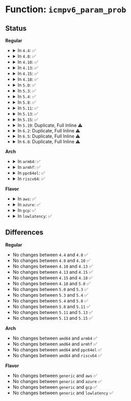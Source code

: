 # Function: <code>icmpv6_param_prob</code>

## Status
<b>Regular</b>
<ul>
<li>
<details>
<summary>In <code>4.4</code>: ✅</summary>

```c
void icmpv6_param_prob(struct sk_buff *skb, u8 code, int pos);
```

**Collision:** Unique Global

**Inline:** No

**Transformation:** False

**Instances:**

```
In net/ipv6/icmp.c (ffffffff817e83d0)
Location: net/ipv6/icmp.c:547
Inline: False
Direct callers:
  - net/ipv6/reassembly.c:ipv6_frag_rcv
  - net/ipv6/reassembly.c:ipv6_frag_rcv
  - net/ipv6/exthdrs.c:ip6_parse_tlv
  - net/ipv6/exthdrs.c:ipv6_hop_jumbo
  - net/ipv6/exthdrs.c:ipv6_hop_jumbo
  - net/ipv6/exthdrs.c:ipv6_rthdr_rcv
```
**Symbols:**

```
ffffffff817e83d0-ffffffff817e83fa: icmpv6_param_prob (STB_GLOBAL)
```
</details>
</li>
<li>
<details>
<summary>In <code>4.8</code>: ✅</summary>

```c
void icmpv6_param_prob(struct sk_buff *skb, u8 code, int pos);
```

**Collision:** Unique Global

**Inline:** No

**Transformation:** False

**Instances:**

```
In net/ipv6/icmp.c (ffffffff81856b70)
Location: net/ipv6/icmp.c:555
Inline: False
Direct callers:
  - net/ipv6/reassembly.c:ipv6_frag_rcv
  - net/ipv6/reassembly.c:ipv6_frag_rcv
  - net/ipv6/exthdrs.c:ipv6_hop_jumbo
  - net/ipv6/exthdrs.c:ipv6_hop_jumbo
  - net/ipv6/exthdrs.c:ipv6_rthdr_rcv
  - net/ipv6/exthdrs.c:ip6_parse_tlv
```
**Symbols:**

```
ffffffff81856b70-ffffffff81856b9d: icmpv6_param_prob (STB_GLOBAL)
```
</details>
</li>
<li>
<details>
<summary>In <code>4.10</code>: ✅</summary>

```c
void icmpv6_param_prob(struct sk_buff *skb, u8 code, int pos);
```

**Collision:** Unique Global

**Inline:** No

**Transformation:** False

**Instances:**

```
In net/ipv6/icmp.c (ffffffff81888970)
Location: net/ipv6/icmp.c:559
Inline: False
Direct callers:
  - net/ipv6/reassembly.c:ipv6_frag_rcv
  - net/ipv6/reassembly.c:ipv6_frag_rcv
  - net/ipv6/exthdrs.c:ipv6_hop_jumbo
  - net/ipv6/exthdrs.c:ipv6_hop_jumbo
  - net/ipv6/exthdrs.c:ipv6_rthdr_rcv
  - net/ipv6/exthdrs.c:ipv6_rthdr_rcv
  - net/ipv6/exthdrs.c:ip6_parse_tlv
```
**Symbols:**

```
ffffffff81888970-ffffffff8188899d: icmpv6_param_prob (STB_GLOBAL)
```
</details>
</li>
<li>
<details>
<summary>In <code>4.13</code>: ✅</summary>

```c
void icmpv6_param_prob(struct sk_buff *skb, u8 code, int pos);
```

**Collision:** Unique Global

**Inline:** No

**Transformation:** False

**Instances:**

```
In net/ipv6/icmp.c (ffffffff818af010)
Location: net/ipv6/icmp.c:582
Inline: False
Direct callers:
  - net/ipv6/reassembly.c:ipv6_frag_rcv
  - net/ipv6/reassembly.c:ipv6_frag_rcv
  - net/ipv6/reassembly.c:ipv6_frag_rcv
  - net/ipv6/exthdrs.c:ipv6_hop_jumbo
  - net/ipv6/exthdrs.c:ipv6_hop_jumbo
  - net/ipv6/exthdrs.c:ipv6_rthdr_rcv
  - net/ipv6/exthdrs.c:ip6_parse_tlv
```
**Symbols:**

```
ffffffff818af010-ffffffff818af03d: icmpv6_param_prob (STB_GLOBAL)
```
</details>
</li>
<li>
<details>
<summary>In <code>4.15</code>: ✅</summary>

```c
void icmpv6_param_prob(struct sk_buff *skb, u8 code, int pos);
```

**Collision:** Unique Global

**Inline:** No

**Transformation:** False

**Instances:**

```
In net/ipv6/icmp.c (ffffffff81931d10)
Location: net/ipv6/icmp.c:596
Inline: False
Direct callers:
  - net/ipv6/reassembly.c:ipv6_frag_rcv
  - net/ipv6/reassembly.c:ipv6_frag_rcv
  - net/ipv6/reassembly.c:ipv6_frag_rcv
  - net/ipv6/exthdrs.c:ipv6_hop_jumbo
  - net/ipv6/exthdrs.c:ipv6_hop_jumbo
  - net/ipv6/exthdrs.c:ipv6_rthdr_rcv
  - net/ipv6/exthdrs.c:ip6_parse_tlv
```
**Symbols:**

```
ffffffff81931d10-ffffffff81931d3d: icmpv6_param_prob (STB_GLOBAL)
```
</details>
</li>
<li>
<details>
<summary>In <code>4.18</code>: ✅</summary>

```c
void icmpv6_param_prob(struct sk_buff *skb, u8 code, int pos);
```

**Collision:** Unique Global

**Inline:** No

**Transformation:** False

**Instances:**

```
In net/ipv6/icmp.c (ffffffff8198a7f0)
Location: net/ipv6/icmp.c:597
Inline: False
Direct callers:
  - net/ipv6/reassembly.c:ipv6_frag_rcv
  - net/ipv6/reassembly.c:ipv6_frag_rcv
  - net/ipv6/exthdrs.c:ipv6_hop_jumbo
  - net/ipv6/exthdrs.c:ipv6_hop_jumbo
  - net/ipv6/exthdrs.c:ipv6_rthdr_rcv
  - net/ipv6/exthdrs.c:ip6_parse_tlv
```
**Symbols:**

```
ffffffff8198a7f0-ffffffff8198a81d: icmpv6_param_prob (STB_GLOBAL)
```
</details>
</li>
<li>
<details>
<summary>In <code>5.0</code>: ✅</summary>

```c
void icmpv6_param_prob(struct sk_buff *skb, u8 code, int pos);
```

**Collision:** Unique Global

**Inline:** No

**Transformation:** False

**Instances:**

```
In net/ipv6/icmp.c (ffffffff819c10c0)
Location: net/ipv6/icmp.c:600
Inline: False
Direct callers:
  - net/ipv6/reassembly.c:ipv6_frag_rcv
  - net/ipv6/reassembly.c:ipv6_frag_rcv
  - net/ipv6/exthdrs.c:ipv6_hop_jumbo
  - net/ipv6/exthdrs.c:ipv6_hop_jumbo
  - net/ipv6/exthdrs.c:ipv6_rthdr_rcv
  - net/ipv6/exthdrs.c:ip6_parse_tlv
```
**Symbols:**

```
ffffffff819c10c0-ffffffff819c10ed: icmpv6_param_prob (STB_GLOBAL)
```
</details>
</li>
<li>
<details>
<summary>In <code>5.3</code>: ✅</summary>

```c
void icmpv6_param_prob(struct sk_buff *skb, u8 code, int pos);
```

**Collision:** Unique Global

**Inline:** No

**Transformation:** False

**Instances:**

```
In net/ipv6/icmp.c (ffffffff81a2fe70)
Location: net/ipv6/icmp.c:600
Inline: False
Direct callers:
  - net/ipv6/reassembly.c:ipv6_frag_rcv
  - net/ipv6/reassembly.c:ipv6_frag_rcv
  - net/ipv6/exthdrs.c:ipv6_hop_jumbo
  - net/ipv6/exthdrs.c:ipv6_hop_jumbo
  - net/ipv6/exthdrs.c:ipv6_rthdr_rcv
  - net/ipv6/exthdrs.c:ipv6_srh_rcv
  - net/ipv6/exthdrs.c:ip6_parse_tlv
```
**Symbols:**

```
ffffffff81a2fe70-ffffffff81a2fe9d: icmpv6_param_prob (STB_GLOBAL)
```
</details>
</li>
<li>
<details>
<summary>In <code>5.4</code>: ✅</summary>

```c
void icmpv6_param_prob(struct sk_buff *skb, u8 code, int pos);
```

**Collision:** Unique Global

**Inline:** No

**Transformation:** False

**Instances:**

```
In net/ipv6/icmp.c (ffffffff81a669c0)
Location: net/ipv6/icmp.c:600
Inline: False
Direct callers:
  - net/ipv6/reassembly.c:ipv6_frag_rcv
  - net/ipv6/reassembly.c:ipv6_frag_rcv
  - net/ipv6/exthdrs.c:ipv6_hop_jumbo
  - net/ipv6/exthdrs.c:ipv6_hop_jumbo
  - net/ipv6/exthdrs.c:ipv6_rthdr_rcv
  - net/ipv6/exthdrs.c:ipv6_srh_rcv
  - net/ipv6/exthdrs.c:ip6_parse_tlv
```
**Symbols:**

```
ffffffff81a669c0-ffffffff81a669ed: icmpv6_param_prob (STB_GLOBAL)
```
</details>
</li>
<li>
<details>
<summary>In <code>5.8</code>: ✅</summary>

```c
void icmpv6_param_prob(struct sk_buff *skb, u8 code, int pos);
```

**Collision:** Unique Global

**Inline:** No

**Transformation:** False

**Instances:**

```
In net/ipv6/icmp.c (ffffffff81b5f3f0)
Location: net/ipv6/icmp.c:631
Inline: False
Direct callers:
  - net/ipv6/reassembly.c:ipv6_frag_rcv
  - net/ipv6/reassembly.c:ipv6_frag_rcv
  - net/ipv6/exthdrs.c:ipv6_hop_jumbo
  - net/ipv6/exthdrs.c:ipv6_hop_jumbo
  - net/ipv6/exthdrs.c:ipv6_rthdr_rcv
  - net/ipv6/exthdrs.c:ipv6_rpl_srh_rcv
  - net/ipv6/exthdrs.c:ipv6_srh_rcv
  - net/ipv6/exthdrs.c:ip6_parse_tlv
```
**Symbols:**

```
ffffffff81b5f3f0-ffffffff81b5f41f: icmpv6_param_prob (STB_GLOBAL)
```
</details>
</li>
<li>
<details>
<summary>In <code>5.11</code>: ✅</summary>

```c
void icmpv6_param_prob(struct sk_buff *skb, u8 code, int pos);
```

**Collision:** Unique Global

**Inline:** No

**Transformation:** False

**Instances:**

```
In net/ipv6/icmp.c (ffffffff81b6db80)
Location: net/ipv6/icmp.c:641
Inline: False
Direct callers:
  - net/ipv6/reassembly.c:ipv6_frag_rcv
  - net/ipv6/reassembly.c:ipv6_frag_rcv
  - net/ipv6/reassembly.c:ipv6_frag_rcv
  - net/ipv6/exthdrs.c:ipv6_hop_jumbo
  - net/ipv6/exthdrs.c:ipv6_hop_jumbo
  - net/ipv6/exthdrs.c:ipv6_rthdr_rcv
  - net/ipv6/exthdrs.c:ipv6_rpl_srh_rcv
  - net/ipv6/exthdrs.c:ipv6_srh_rcv
  - net/ipv6/exthdrs.c:ip6_parse_tlv
```
**Symbols:**

```
ffffffff81b6db80-ffffffff81b6dbb3: icmpv6_param_prob (STB_GLOBAL)
```
</details>
</li>
<li>
<details>
<summary>In <code>5.13</code>: ✅</summary>

```c
void icmpv6_param_prob(struct sk_buff *skb, u8 code, int pos);
```

**Collision:** Unique Global

**Inline:** No

**Transformation:** False

**Instances:**

```
In net/ipv6/icmp.c (ffffffff81b5bf10)
Location: net/ipv6/icmp.c:641
Inline: False
Direct callers:
  - net/ipv6/reassembly.c:ipv6_frag_rcv
  - net/ipv6/reassembly.c:ipv6_frag_rcv
  - net/ipv6/reassembly.c:ipv6_frag_rcv
  - net/ipv6/exthdrs.c:ipv6_hop_jumbo
  - net/ipv6/exthdrs.c:ipv6_hop_jumbo
  - net/ipv6/exthdrs.c:ipv6_rthdr_rcv
  - net/ipv6/exthdrs.c:ipv6_rpl_srh_rcv
  - net/ipv6/exthdrs.c:ipv6_srh_rcv
  - net/ipv6/exthdrs.c:ip6_parse_tlv
```
**Symbols:**

```
ffffffff81b5bf10-ffffffff81b5bf43: icmpv6_param_prob (STB_GLOBAL)
```
</details>
</li>
<li>
<details>
<summary>In <code>5.15</code>: ✅</summary>

```c
void icmpv6_param_prob(struct sk_buff *skb, u8 code, int pos);
```

**Collision:** Unique Global

**Inline:** No

**Transformation:** False

**Instances:**

```
In net/ipv6/icmp.c (ffffffff81c23640)
Location: net/ipv6/icmp.c:642
Inline: False
Direct callers:
  - net/ipv6/reassembly.c:ipv6_frag_rcv
  - net/ipv6/reassembly.c:ipv6_frag_rcv
  - net/ipv6/reassembly.c:ipv6_frag_rcv
  - net/ipv6/exthdrs.c:ipv6_hop_jumbo
  - net/ipv6/exthdrs.c:ipv6_hop_jumbo
  - net/ipv6/exthdrs.c:ipv6_rthdr_rcv
  - net/ipv6/exthdrs.c:ipv6_rpl_srh_rcv
  - net/ipv6/exthdrs.c:ipv6_srh_rcv
  - net/ipv6/exthdrs.c:ip6_tlvopt_unknown
```
**Symbols:**

```
ffffffff81c23640-ffffffff81c23673: icmpv6_param_prob (STB_GLOBAL)
```
</details>
</li>
<li>
<details>
<summary>In <code>5.19</code>: Duplicate, Full Inline ⚠️</summary>

**Collision:** Static Duplication

**Inline:** Full

**Transformation:** False

**Instances:**

```
In net/ipv6/reassembly.c (ffffffff81dc8527)
Location: include/linux/icmpv6.h:95
Inline: True
Inline callers:
  - net/ipv6/reassembly.c:ipv6_frag_rcv
  - net/ipv6/reassembly.c:ipv6_frag_rcv
  - net/ipv6/reassembly.c:ipv6_frag_rcv
```
```
In net/ipv6/exthdrs.c (ffffffff81dd03d2)
Location: include/linux/icmpv6.h:95
Inline: True
Inline callers:
  - net/ipv6/exthdrs.c:ipv6_rthdr_rcv
  - net/ipv6/exthdrs.c:ipv6_rpl_srh_rcv
  - net/ipv6/exthdrs.c:ipv6_srh_rcv
```
</details>
</li>
<li>
<details>
<summary>In <code>6.2</code>: Duplicate, Full Inline ⚠️</summary>

**Collision:** Static Duplication

**Inline:** Full

**Transformation:** False

**Instances:**

```
In net/ipv6/reassembly.c (ffffffff81f992b7)
Location: include/linux/icmpv6.h:95
Inline: True
Inline callers:
  - net/ipv6/reassembly.c:ipv6_frag_rcv
  - net/ipv6/reassembly.c:ipv6_frag_rcv
  - net/ipv6/reassembly.c:ipv6_frag_rcv
```
```
In net/ipv6/exthdrs.c (ffffffff81fa1762)
Location: include/linux/icmpv6.h:95
Inline: True
Inline callers:
  - net/ipv6/exthdrs.c:ipv6_rthdr_rcv
  - net/ipv6/exthdrs.c:ipv6_rpl_srh_rcv
  - net/ipv6/exthdrs.c:ipv6_srh_rcv
```
</details>
</li>
<li>
<details>
<summary>In <code>6.5</code>: Duplicate, Full Inline ⚠️</summary>

**Collision:** Static Duplication

**Inline:** Full

**Transformation:** False

**Instances:**

```
In net/ipv6/reassembly.c (ffffffff81ff9c87)
Location: include/linux/icmpv6.h:95
Inline: True
Inline callers:
  - net/ipv6/reassembly.c:ipv6_frag_rcv
  - net/ipv6/reassembly.c:ipv6_frag_rcv
  - net/ipv6/reassembly.c:ipv6_frag_rcv
```
```
In net/ipv6/exthdrs.c (ffffffff82001fd4)
Location: include/linux/icmpv6.h:95
Inline: True
Inline callers:
  - net/ipv6/exthdrs.c:ipv6_rthdr_rcv
  - net/ipv6/exthdrs.c:ipv6_rpl_srh_rcv
  - net/ipv6/exthdrs.c:ipv6_srh_rcv
```
</details>
</li>
<li>
<details>
<summary>In <code>6.8</code>: Duplicate, Full Inline ⚠️</summary>

**Collision:** Static Duplication

**Inline:** Full

**Transformation:** False

**Instances:**

```
In net/ipv6/reassembly.c (ffffffff820c78f7)
Location: include/linux/icmpv6.h:93
Inline: True
Inline callers:
  - net/ipv6/reassembly.c:ipv6_frag_rcv
  - net/ipv6/reassembly.c:ipv6_frag_rcv
  - net/ipv6/reassembly.c:ipv6_frag_rcv
```
```
In net/ipv6/exthdrs.c (ffffffff820d0dd4)
Location: include/linux/icmpv6.h:93
Inline: True
Inline callers:
  - net/ipv6/exthdrs.c:ipv6_rthdr_rcv
  - net/ipv6/exthdrs.c:ipv6_rpl_srh_rcv
  - net/ipv6/exthdrs.c:ipv6_srh_rcv
```
</details>
</li>
</ul>
<b>Arch</b>
<ul>
<li>
<details>
<summary>In <code>arm64</code>: ✅</summary>

```c
void icmpv6_param_prob(struct sk_buff *skb, u8 code, int pos);
```

**Collision:** Unique Global

**Inline:** No

**Transformation:** False

**Instances:**

```
In net/ipv6/icmp.c (ffff800010d2c8c0)
Location: net/ipv6/icmp.c:600
Inline: False
Direct callers:
  - net/ipv6/reassembly.c:ipv6_frag_rcv
  - net/ipv6/reassembly.c:ipv6_frag_rcv
  - net/ipv6/exthdrs.c:ipv6_hop_jumbo
  - net/ipv6/exthdrs.c:ipv6_rthdr_rcv
  - net/ipv6/exthdrs.c:ipv6_srh_rcv
  - net/ipv6/exthdrs.c:ip6_parse_tlv
```
**Symbols:**

```
ffff800010d2c8c0-ffff800010d2c914: icmpv6_param_prob (STB_GLOBAL)
```
</details>
</li>
<li>
<details>
<summary>In <code>armhf</code>: ✅</summary>

```c
void icmpv6_param_prob(struct sk_buff *skb, u8 code, int pos);
```

**Collision:** Unique Global

**Inline:** No

**Transformation:** False

**Instances:**

```
In net/ipv6/icmp.c (c0e30790)
Location: net/ipv6/icmp.c:600
Inline: False
Direct callers:
  - net/ipv6/reassembly.c:ipv6_frag_rcv
  - net/ipv6/reassembly.c:ipv6_frag_rcv
  - net/ipv6/exthdrs.c:ipv6_hop_jumbo
  - net/ipv6/exthdrs.c:ipv6_hop_jumbo
  - net/ipv6/exthdrs.c:ipv6_rthdr_rcv
  - net/ipv6/exthdrs.c:ipv6_srh_rcv
  - net/ipv6/exthdrs.c:ip6_parse_tlv
```
**Symbols:**

```
c0e30790-c0e307d4: icmpv6_param_prob (STB_GLOBAL)
```
</details>
</li>
<li>
<details>
<summary>In <code>ppc64el</code>: ✅</summary>

```c
void icmpv6_param_prob(struct sk_buff *skb, u8 code, int pos);
```

**Collision:** Unique Global

**Inline:** No

**Transformation:** False

**Instances:**

```
In net/ipv6/icmp.c (c000000000e5e2e0)
Location: net/ipv6/icmp.c:600
Inline: False
Direct callers:
  - net/ipv6/reassembly.c:ipv6_frag_rcv
  - net/ipv6/reassembly.c:ipv6_frag_rcv
  - net/ipv6/exthdrs.c:ipv6_hop_jumbo
  - net/ipv6/exthdrs.c:ipv6_rthdr_rcv
  - net/ipv6/exthdrs.c:ipv6_srh_rcv
  - net/ipv6/exthdrs.c:ip6_parse_tlv
```
**Symbols:**

```
c000000000e5e2e0-c000000000e5e33c: icmpv6_param_prob (STB_GLOBAL)
```
</details>
</li>
<li>
<details>
<summary>In <code>riscv64</code>: ✅</summary>

```c
void icmpv6_param_prob(struct sk_buff *skb, u8 code, int pos);
```

**Collision:** Unique Global

**Inline:** No

**Transformation:** False

**Instances:**

```
In net/ipv6/icmp.c (ffffffe00086cbd4)
Location: net/ipv6/icmp.c:600
Inline: False
Direct callers:
  - net/ipv6/reassembly.c:ipv6_frag_rcv
  - net/ipv6/reassembly.c:ipv6_frag_rcv
  - net/ipv6/exthdrs.c:ipv6_hop_jumbo
  - net/ipv6/exthdrs.c:ipv6_rthdr_rcv
  - net/ipv6/exthdrs.c:ipv6_srh_rcv
  - net/ipv6/exthdrs.c:ip6_parse_tlv
```
**Symbols:**

```
ffffffe00086cbd4-ffffffe00086cc1c: icmpv6_param_prob (STB_GLOBAL)
```
</details>
</li>
</ul>
<b>Flavor</b>
<ul>
<li>
<details>
<summary>In <code>aws</code>: ✅</summary>

```c
void icmpv6_param_prob(struct sk_buff *skb, u8 code, int pos);
```

**Collision:** Unique Global

**Inline:** No

**Transformation:** False

**Instances:**

```
In net/ipv6/icmp.c (ffffffff81a06050)
Location: net/ipv6/icmp.c:600
Inline: False
Direct callers:
  - net/ipv6/reassembly.c:ipv6_frag_rcv
  - net/ipv6/reassembly.c:ipv6_frag_rcv
  - net/ipv6/exthdrs.c:ipv6_hop_jumbo
  - net/ipv6/exthdrs.c:ipv6_hop_jumbo
  - net/ipv6/exthdrs.c:ipv6_rthdr_rcv
  - net/ipv6/exthdrs.c:ipv6_srh_rcv
  - net/ipv6/exthdrs.c:ip6_parse_tlv
```
**Symbols:**

```
ffffffff81a06050-ffffffff81a0607d: icmpv6_param_prob (STB_GLOBAL)
```
</details>
</li>
<li>
<details>
<summary>In <code>azure</code>: ✅</summary>

```c
void icmpv6_param_prob(struct sk_buff *skb, u8 code, int pos);
```

**Collision:** Unique Global

**Inline:** No

**Transformation:** False

**Instances:**

```
In net/ipv6/icmp.c (ffffffff819c2e10)
Location: net/ipv6/icmp.c:600
Inline: False
Direct callers:
  - net/ipv6/reassembly.c:ipv6_frag_rcv
  - net/ipv6/reassembly.c:ipv6_frag_rcv
  - net/ipv6/exthdrs.c:ipv6_hop_jumbo
  - net/ipv6/exthdrs.c:ipv6_hop_jumbo
  - net/ipv6/exthdrs.c:ipv6_rthdr_rcv
  - net/ipv6/exthdrs.c:ipv6_srh_rcv
  - net/ipv6/exthdrs.c:ip6_parse_tlv
```
**Symbols:**

```
ffffffff819c2e10-ffffffff819c2e3d: icmpv6_param_prob (STB_GLOBAL)
```
</details>
</li>
<li>
<details>
<summary>In <code>gcp</code>: ✅</summary>

```c
void icmpv6_param_prob(struct sk_buff *skb, u8 code, int pos);
```

**Collision:** Unique Global

**Inline:** No

**Transformation:** False

**Instances:**

```
In net/ipv6/icmp.c (ffffffff81a70ad0)
Location: net/ipv6/icmp.c:600
Inline: False
Direct callers:
  - net/ipv6/reassembly.c:ipv6_frag_rcv
  - net/ipv6/reassembly.c:ipv6_frag_rcv
  - net/ipv6/exthdrs.c:ipv6_hop_jumbo
  - net/ipv6/exthdrs.c:ipv6_hop_jumbo
  - net/ipv6/exthdrs.c:ipv6_rthdr_rcv
  - net/ipv6/exthdrs.c:ipv6_srh_rcv
  - net/ipv6/exthdrs.c:ip6_parse_tlv
```
**Symbols:**

```
ffffffff81a70ad0-ffffffff81a70afd: icmpv6_param_prob (STB_GLOBAL)
```
</details>
</li>
<li>
<details>
<summary>In <code>lowlatency</code>: ✅</summary>

```c
void icmpv6_param_prob(struct sk_buff *skb, u8 code, int pos);
```

**Collision:** Unique Global

**Inline:** No

**Transformation:** False

**Instances:**

```
In net/ipv6/icmp.c (ffffffff81a7d0e0)
Location: net/ipv6/icmp.c:600
Inline: False
Direct callers:
  - net/ipv6/reassembly.c:ipv6_frag_rcv
  - net/ipv6/reassembly.c:ipv6_frag_rcv
  - net/ipv6/exthdrs.c:ipv6_hop_jumbo
  - net/ipv6/exthdrs.c:ipv6_hop_jumbo
  - net/ipv6/exthdrs.c:ipv6_rthdr_rcv
  - net/ipv6/exthdrs.c:ipv6_srh_rcv
  - net/ipv6/exthdrs.c:ip6_parse_tlv
```
**Symbols:**

```
ffffffff81a7d0e0-ffffffff81a7d10d: icmpv6_param_prob (STB_GLOBAL)
```
</details>
</li>
</ul>

## Differences
<b>Regular</b>
<ul>
<li>
No changes between <code>4.4</code> and <code>4.8</code> ✅
</li>
<li>
No changes between <code>4.8</code> and <code>4.10</code> ✅
</li>
<li>
No changes between <code>4.10</code> and <code>4.13</code> ✅
</li>
<li>
No changes between <code>4.13</code> and <code>4.15</code> ✅
</li>
<li>
No changes between <code>4.15</code> and <code>4.18</code> ✅
</li>
<li>
No changes between <code>4.18</code> and <code>5.0</code> ✅
</li>
<li>
No changes between <code>5.0</code> and <code>5.3</code> ✅
</li>
<li>
No changes between <code>5.3</code> and <code>5.4</code> ✅
</li>
<li>
No changes between <code>5.4</code> and <code>5.8</code> ✅
</li>
<li>
No changes between <code>5.8</code> and <code>5.11</code> ✅
</li>
<li>
No changes between <code>5.11</code> and <code>5.13</code> ✅
</li>
<li>
No changes between <code>5.13</code> and <code>5.15</code> ✅
</li>
</ul>
<b>Arch</b>
<ul>
<li>
No changes between <code>amd64</code> and <code>arm64</code> ✅
</li>
<li>
No changes between <code>amd64</code> and <code>armhf</code> ✅
</li>
<li>
No changes between <code>amd64</code> and <code>ppc64el</code> ✅
</li>
<li>
No changes between <code>amd64</code> and <code>riscv64</code> ✅
</li>
</ul>
<b>Flavor</b>
<ul>
<li>
No changes between <code>generic</code> and <code>aws</code> ✅
</li>
<li>
No changes between <code>generic</code> and <code>azure</code> ✅
</li>
<li>
No changes between <code>generic</code> and <code>gcp</code> ✅
</li>
<li>
No changes between <code>generic</code> and <code>lowlatency</code> ✅
</li>
</ul>
